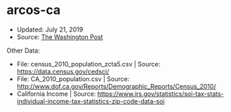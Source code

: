 # arcos-ca

* Updated: July 21, 2019
* Source: [The Washington Post](https://www.washingtonpost.com/graphics/2019/investigations/dea-pain-pill-database/#download-resources)

Other Data:
* File: census_2010_population_zcta5.csv | Source: https://data.census.gov/cedsci/
* File: CA_2010_population.csv | Source: http://www.dof.ca.gov/Reports/Demographic_Reports/Census_2010/
* California Income | Source: https://www.irs.gov/statistics/soi-tax-stats-individual-income-tax-statistics-zip-code-data-soi
